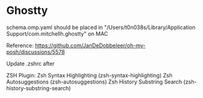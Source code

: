 # Ghostty

schema.omp.yaml should be placed in "/Users/t0n038s/Library/Application Support/com.mitchellh.ghostty" on MAC

Reference: https://github.com/JanDeDobbeleer/oh-my-posh/discussions/5578

Update .zshrc after


ZSH Plugin:
Zsh Syntax Highlighting (zsh-syntax-highlighting)
Zsh Autosuggestions (zsh-autosuggestions)
Zsh History Substring Search (zsh-history-substring-search)
